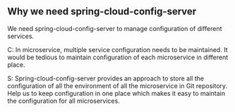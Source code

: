 ## Why we need spring-cloud-config-server

We need spring-cloud-config-server to manage configuration of different services.
  
C: In microservice, multiple service configuration needs to be maintained. It would be tedious to maintain
   configuration of each microservice in different place.

S: Spring-cloud-config-server provides an approach to store all the configuration of all the environment
   of all the microservice in Git repository. Help us to keep configuration in one place which makes it
   easy to maintain the configuration for all microservices.  
